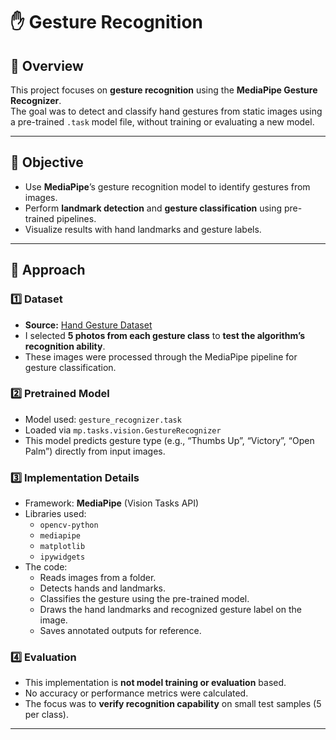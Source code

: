# ✋ Gesture Recognition

## 📘 Overview
This project focuses on **gesture recognition** using the **MediaPipe Gesture Recognizer**.  
The goal was to detect and classify hand gestures from static images using a pre-trained `.task` model file, without training or evaluating a new model.

---

## 🎯 Objective
- Use **MediaPipe**’s gesture recognition model to identify gestures from images.  
- Perform **landmark detection** and **gesture classification** using pre-trained pipelines.  
- Visualize results with hand landmarks and gesture labels.

---

## 🧩 Approach

### 1️⃣ Dataset
- **Source:** [Hand Gesture Dataset](https://drive.google.com/drive/folders/1F35-FyjwFcTQD_dg3qkz16WWGgYMGJWN?usp=drive_link)
- I selected **5 photos from each gesture class** to **test the algorithm’s recognition ability**.
- These images were processed through the MediaPipe pipeline for gesture classification.

### 2️⃣ Pretrained Model
- Model used: `gesture_recognizer.task`
- Loaded via `mp.tasks.vision.GestureRecognizer`  
- This model predicts gesture type (e.g., “Thumbs Up”, “Victory”, “Open Palm”) directly from input images.

### 3️⃣ Implementation Details
- Framework: **MediaPipe** (Vision Tasks API)
- Libraries used:
  - `opencv-python`
  - `mediapipe`
  - `matplotlib`
  - `ipywidgets`
- The code:
  - Reads images from a folder.
  - Detects hands and landmarks.
  - Classifies the gesture using the pre-trained model.
  - Draws the hand landmarks and recognized gesture label on the image.
  - Saves annotated outputs for reference.

### 4️⃣ Evaluation
- This implementation is **not model training or evaluation** based.  
- No accuracy or performance metrics were calculated.  
- The focus was to **verify recognition capability** on small test samples (5 per class).

---
